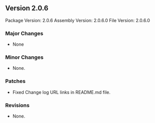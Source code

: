 Version 2.0.6
-----------------------
Package Version: 2.0.6
Assembly Version: 2.0.6.0
File Version: 2.0.6.0

### Major Changes
- None

### Minor Changes
- None.

### Patches
- Fixed Change log URL links in README.md file.

### Revisions
- None.
